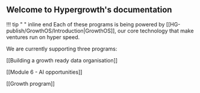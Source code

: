 ## Welcome to Hypergrowth's documentation 

!!! tip " " inline end
    Each of these programs is being powered by [[HG-publish/GrowthOS/Introduction|GrowthOS]], our core technology that make ventures run on hyper speed.

We are currently supporting three programs:

[[Building a growth ready data organisation]]

[[Module 6 - AI opportunities]]

[[Growth program]]



